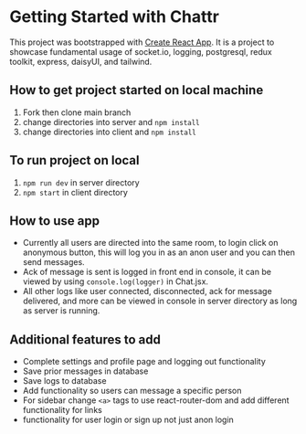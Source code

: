 # Getting Started with Chattr

This project was bootstrapped with [Create React App](https://github.com/facebook/create-react-app). It is a project to showcase fundamental usage of socket.io, logging, postgresql, redux toolkit, express, daisyUI, and tailwind. 

## How to get project started on local machine

  1.    Fork then clone main branch
  2.    change directories into server and ```npm install```
  3.    change directories into client and ```npm install```

## To run project on local
1. ```npm run dev``` in server directory
2.  ```npm start``` in client directory 

## How to use app
- Currently all users are directed into the same room, to login click on anonymous button, this will log you in as an anon user and you can then send messages.
- Ack of message is sent is logged in front end in console, it can be viewed by using ```console.log(logger)``` in Chat.jsx.
- All other logs like user connected, disconnected, ack for message delivered, and more can be viewed in console in server directory as long as server is running.

## Additional features to add
- Complete settings and profile page and logging out functionality
- Save prior messages in database
- Save logs to database
- Add functionality so users can message a specific person
- For sidebar change ```<a>``` tags to use react-router-dom and add different functionality for links
- functionality for user login or sign up not just anon login

